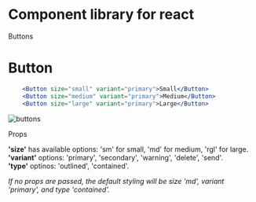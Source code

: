 # Component library for react

<a>Buttons</a>

# Button

```jsx
    <Button size="small" variant="primary">Small</Button>
    <Button size="medium" variant="primary">Medium</Button>
    <Button size="large" variant="primary">Large</Button>
```

![buttons](https://files.slack.com/files-pri/T026GDQN56D-F02A6ER0UQY/screen_shot_2021-07-28_at_11.46.00_am.png)

Props

**'size'** has available options: 'sm' for small, 'md' for medium, 'rgl' for large.\
**'variant'** options: 'primary', 'secondary', 'warning', 'delete', 'send'.\
**'type'** optinos: 'outlined', 'contained'.

_If no props are passed, the default styling will be size 'md', variant 'primary', and type 'contained'._
